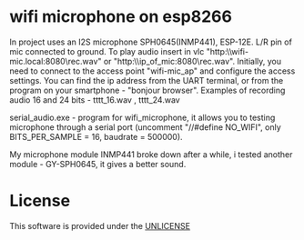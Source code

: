 # wifi microphone on esp8266

  In project uses an  I2S microphone SPH0645(INMP441), ESP-12E. L/R pin of mic connected to ground.
  To play audio insert in vlc  "http:\\\wifi-mic.local:8080\rec.wav"  or "http:\\\ip_of_mic:8080\rec.wav".
  Initially, you need to connect to the access point "wifi-mic_ap" and configure the access settings.
  You can find the ip address from the UART terminal, or from the program on your smartphone - "bonjour browser".
  Examples of recording audio 16 and 24 bits - tttt_16.wav , tttt_24.wav
  
  serial_audio.exe - program for wifi_microphone,  it allows you to testing  microphone through a serial port (uncomment  "//#define NO_WIFI", only BITS_PER_SAMPLE = 16, baudrate = 500000).
  
 My microphone module  INMP441 broke down after a while, i tested another module - GY-SPH0645, it gives a better sound.


# License

  This software is provided under the  <a href="http://unlicense.org/" rel="nofollow">UNLICENSE</a>

